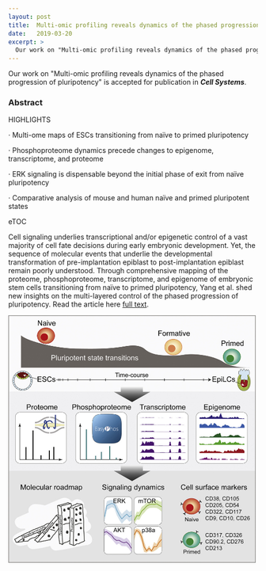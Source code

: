 ```yaml
---
layout: post
title:  Multi-omic profiling reveals dynamics of the phased progression of pluripotency accepted for publication in <b><i>Cell Systems</i></b>
date:   2019-03-20
excerpt: >
  Our work on "Multi-omic profiling reveals dynamics of the phased progression of pluripotency" is accepted for publication in <b><i>Cell Systems</i></b>.
---
```

  Our work on "Multi-omic profiling reveals dynamics of the phased progression of pluripotency" is accepted for publication in <b><i>Cell Systems</i></b>.
 

### Abstract

HIGHLIGHTS

·     Multi-ome maps of ESCs transitioning from naïve to primed pluripotency

·     Phosphoproteome dynamics precede changes to epigenome, transcriptome, and proteome

·     ERK signaling is dispensable beyond the initial phase of exit from naïve pluripotency

·     Comparative analysis of mouse and human naïve and primed pluripotent states
 
eTOC

Cell signaling underlies transcriptional and/or epigenetic control of a vast majority of cell fate decisions during early embryonic development. Yet, the sequence of molecular events that underlie the developmental transformation of pre-implantation epiblast to post-implantation epiblast remain poorly understood. Through comprehensive mapping of the proteome, phosphoproteome, transcriptome, and epigenome of embryonic stem cells transitioning from naïve to primed pluripotency, Yang et al. shed new insights on the multi-layered control of the phased progression of pluripotency.
Read the article here [full text](https://doi.org/10.1016/j.cels.2019.03.012).

<img src="/images/projects/MultiSummary.jpg" height="500" />
